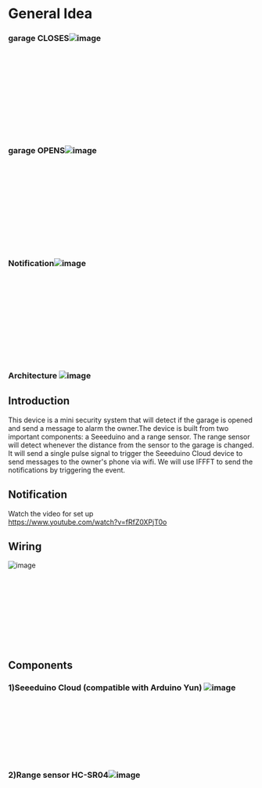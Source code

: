 # General Idea
### garage CLOSES![image](https://user-images.githubusercontent.com/36321686/118550064-e93fac00-b721-11eb-8474-3ce854f59069.png)
<br/><br/><br/><br/><br/><br/><br/><br/><br/><br/>
### garage OPENS![image](https://user-images.githubusercontent.com/36321686/118550300-1ee49500-b722-11eb-8728-6b711905bded.png)
<br/><br/><br/><br/><br/><br/><br/><br/><br/><br/>
### Notification![image](https://user-images.githubusercontent.com/36321686/118550853-d679a700-b722-11eb-882b-f7037a8b4241.png)
<br/><br/><br/><br/><br/><br/><br/><br/><br/><br/>
### Architecture ![image](https://user-images.githubusercontent.com/36321686/118550605-800c6880-b722-11eb-84ee-6f5d9013bdf2.png)


## Introduction
This device is a mini security system that will detect if the garage is opened and send a message to alarm the owner.The device is built from two important components: a Seeeduino and a range sensor. The range sensor will detect whenever the distance from the sensor to the garage is changed. It will send a single pulse signal to trigger the Seeeduino Cloud device to send messages to the owner's phone via wifi. We will use IFFFT to send the notifications by triggering the event.<br/>

## Notification
Watch the video for set up<br/>
https://www.youtube.com/watch?v=fRfZ0XPjT0o

## Wiring
![image](https://user-images.githubusercontent.com/36321686/118550507-60754000-b722-11eb-81c4-30e8982765d7.png)
<br/><br/><br/><br/><br/><br/><br/><br/><br/><br/>
## Components
### 1)Seeeduino Cloud (compatible with Arduino Yun) ![image](https://user-images.githubusercontent.com/36321686/118551823-c0b8b180-b723-11eb-9e72-f25f36305104.png)
<br/><br/><br/><br/><br/><br/><br/>
### 2)Range sensor HC-SR04![image](https://user-images.githubusercontent.com/36321686/118552088-1725f000-b724-11eb-931a-e38ea1742e7d.png)
 


